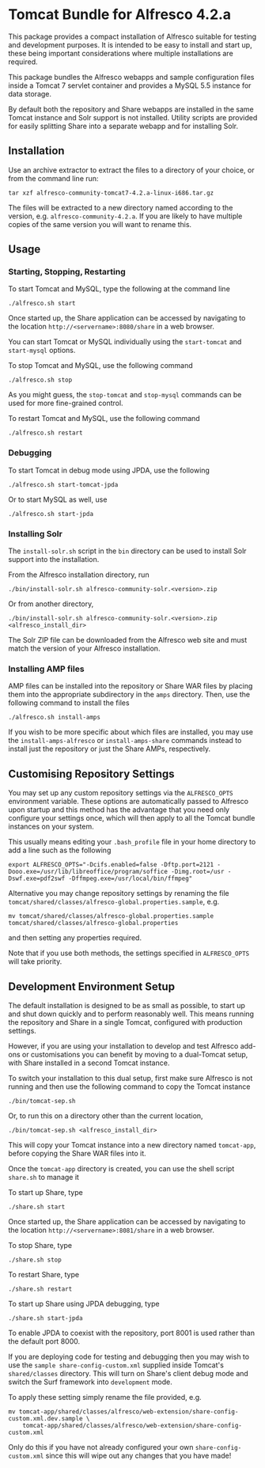 Tomcat Bundle for Alfresco 4.2.a
================================

This package provides a compact installation of Alfresco suitable for testing
and development purposes. It is intended to be easy to install and start up, 
these being important considerations where multiple installations are 
required.

This package bundles the Alfresco webapps and sample configuration files 
inside a Tomcat 7 servlet container and provides a MySQL 5.5 instance for
data storage.

By default both the repository and Share webapps are installed in the same 
Tomcat instance and Solr support is not installed. Utility scripts are provided
for easily splitting Share into a separate webapp and for installing Solr.

Installation
------------

Use an archive extractor to extract the files to a directory of your choice, 
or from the command line run:

    tar xzf alfresco-community-tomcat7-4.2.a-linux-i686.tar.gz

The files will be extracted to a new directory named according to the version,
e.g. `alfresco-community-4.2.a`. If you are likely to have multiple copies of 
the same version you will want to rename this.

Usage
-----
### Starting, Stopping, Restarting ###

To start Tomcat and MySQL, type the following at the command line

    ./alfresco.sh start

Once started up, the Share application can be accessed by navigating to 
the location `http://<servername>:8080/share` in a web browser.

You can start Tomcat or MySQL individually using the `start-tomcat` and 
`start-mysql` options.

To stop Tomcat and MySQL, use the following command

    ./alfresco.sh stop

As you might guess, the `stop-tomcat` and `stop-mysql` commands can be used for
more fine-grained control.

To restart Tomcat and MySQL, use the following command

    ./alfresco.sh restart

### Debugging ###

To start Tomcat in debug mode using JPDA, use the following

    ./alfresco.sh start-tomcat-jpda

Or to start MySQL as well, use

    ./alfresco.sh start-jpda

### Installing Solr ###

The `install-solr.sh` script in the `bin` directory can be used to install Solr
support into the installation.

From the Alfresco installation directory, run

    ./bin/install-solr.sh alfresco-community-solr.<version>.zip

Or from another directory,

    ./bin/install-solr.sh alfresco-community-solr.<version>.zip <alfresco_install_dir>

The Solr ZIP file can be downloaded from the Alfresco web site and must match
the version of your Alfresco installation.

### Installing AMP files ###

AMP files can be installed into the repository or Share WAR files by placing them 
into the appropriate subdirectory in the `amps` directory. Then, use the following
command to install the files

    ./alfresco.sh install-amps

If you wish to be more specific about which files are installed, you may use 
the `install-amps-alfresco` or `install-amps-share` commands instead to install
just the repository or just the Share AMPs, respectively.

Customising Repository Settings
-------------------------------

You may set up any custom repository settings via the `ALFRESCO_OPTS` environment
variable. These options are automatically passed to Alfresco upon startup and
this method has the advantage that you need only configure your settings once,
which will then apply to all the Tomcat bundle instances on your system.

This usually means editing your `.bash_profile` file in your home directory to
add a line such as the following

    export ALFRESCO_OPTS="-Dcifs.enabled=false -Dftp.port=2121 -Dooo.exe=/usr/lib/libreoffice/program/soffice -Dimg.root=/usr -Dswf.exe=pdf2swf -Dffmpeg.exe=/usr/local/bin/ffmpeg"

Alternative you may change repository settings by renaming the file `tomcat/shared/classes/alfresco-global.properties.sample`,
e.g.

    mv tomcat/shared/classes/alfresco-global.properties.sample tomcat/shared/classes/alfresco-global.properties

and then setting any properties required.

Note that if you use both methods, the settings specified in `ALFRESCO_OPTS` will take priority.

Development Environment Setup
-----------------------------

The default installation is designed to be as small as possible, to start up 
and shut down quickly and to perform reasonably well. This means running the
repository and Share in a single Tomcat, configured with production settings.

However, if you are using your installation to develop and test Alfresco 
add-ons or customisations you can benefit by moving to a dual-Tomcat setup, 
with Share installed in a second Tomcat instance.

To switch your installation to this dual setup, first make sure Alfresco is
not running and then use the following command to copy the Tomcat instance

    ./bin/tomcat-sep.sh

Or, to run this on a directory other than the current location,

    ./bin/tomcat-sep.sh <alfresco_install_dir>

This will copy your Tomcat instance into a new directory named `tomcat-app`,
before copying the Share WAR files into it.

Once the `tomcat-app` directory is created, you can use the shell script 
`share.sh` to manage it

To start up Share, type

    ./share.sh start

Once started up, the Share application can be accessed by navigating to 
the location `http://<servername>:8081/share` in a web browser.

To stop Share, type

    ./share.sh stop

To restart Share, type

    ./share.sh restart

To start up Share using JPDA debugging, type

    ./share.sh start-jpda

To enable JPDA to coexist with the repository, port 8001 is used rather than
the default port 8000.

If you are deploying code for testing and debugging then you may wish to use
the `sample share-config-custom.xml` supplied inside Tomcat's `shared/classes` 
directory. This will turn on Share's client debug mode and switch the Surf 
framework into `development` mode.

To apply these setting simply rename the file provided, e.g.

    mv tomcat-app/shared/classes/alfresco/web-extension/share-config-custom.xml.dev.sample \
        tomcat-app/shared/classes/alfresco/web-extension/share-config-custom.xml

Only do this if you have not already configured your own `share-config-custom.xml` since
this will wipe out any changes that you have made!
